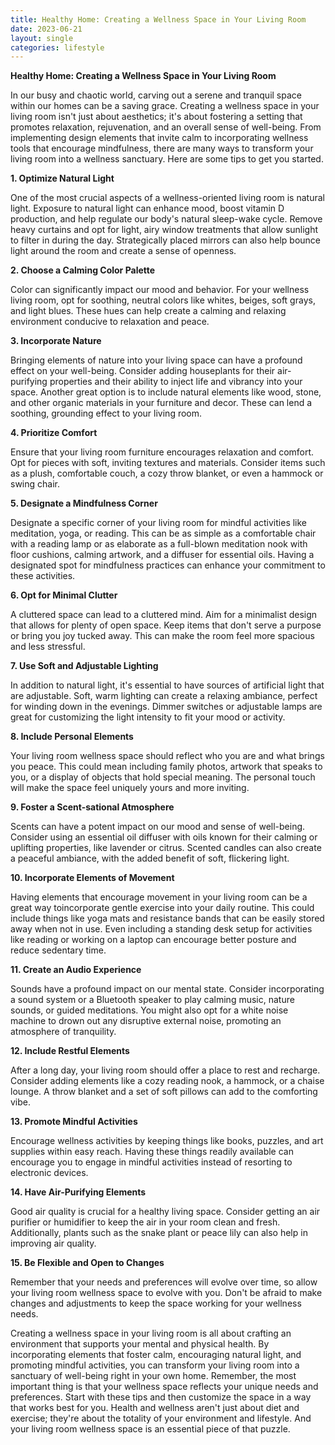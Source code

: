 ```yaml
---
title: Healthy Home: Creating a Wellness Space in Your Living Room
date: 2023-06-21
layout: single
categories: lifestyle
---
```

**Healthy Home: Creating a Wellness Space in Your Living Room**

In our busy and chaotic world, carving out a serene and tranquil space within our homes can be a saving grace. Creating a wellness space in your living room isn't just about aesthetics; it's about fostering a setting that promotes relaxation, rejuvenation, and an overall sense of well-being. From implementing design elements that invite calm to incorporating wellness tools that encourage mindfulness, there are many ways to transform your living room into a wellness sanctuary. Here are some tips to get you started.

**1. Optimize Natural Light**

One of the most crucial aspects of a wellness-oriented living room is natural light. Exposure to natural light can enhance mood, boost vitamin D production, and help regulate our body's natural sleep-wake cycle. Remove heavy curtains and opt for light, airy window treatments that allow sunlight to filter in during the day. Strategically placed mirrors can also help bounce light around the room and create a sense of openness.

**2. Choose a Calming Color Palette**

Color can significantly impact our mood and behavior. For your wellness living room, opt for soothing, neutral colors like whites, beiges, soft grays, and light blues. These hues can help create a calming and relaxing environment conducive to relaxation and peace.

**3. Incorporate Nature**

Bringing elements of nature into your living space can have a profound effect on your well-being. Consider adding houseplants for their air-purifying properties and their ability to inject life and vibrancy into your space. Another great option is to include natural elements like wood, stone, and other organic materials in your furniture and decor. These can lend a soothing, grounding effect to your living room.

**4. Prioritize Comfort**

Ensure that your living room furniture encourages relaxation and comfort. Opt for pieces with soft, inviting textures and materials. Consider items such as a plush, comfortable couch, a cozy throw blanket, or even a hammock or swing chair.

**5. Designate a Mindfulness Corner**

Designate a specific corner of your living room for mindful activities like meditation, yoga, or reading. This can be as simple as a comfortable chair with a reading lamp or as elaborate as a full-blown meditation nook with floor cushions, calming artwork, and a diffuser for essential oils. Having a designated spot for mindfulness practices can enhance your commitment to these activities.

**6. Opt for Minimal Clutter**

A cluttered space can lead to a cluttered mind. Aim for a minimalist design that allows for plenty of open space. Keep items that don't serve a purpose or bring you joy tucked away. This can make the room feel more spacious and less stressful.

**7. Use Soft and Adjustable Lighting**

In addition to natural light, it's essential to have sources of artificial light that are adjustable. Soft, warm lighting can create a relaxing ambiance, perfect for winding down in the evenings. Dimmer switches or adjustable lamps are great for customizing the light intensity to fit your mood or activity.

**8. Include Personal Elements**

Your living room wellness space should reflect who you are and what brings you peace. This could mean including family photos, artwork that speaks to you, or a display of objects that hold special meaning. The personal touch will make the space feel uniquely yours and more inviting.

**9. Foster a Scent-sational Atmosphere**

Scents can have a potent impact on our mood and sense of well-being. Consider using an essential oil diffuser with oils known for their calming or uplifting properties, like lavender or citrus. Scented candles can also create a peaceful ambiance, with the added benefit of soft, flickering light.

**10. Incorporate Elements of Movement**

Having elements that encourage movement in your living room can be a great way toincorporate gentle exercise into your daily routine. This could include things like yoga mats and resistance bands that can be easily stored away when not in use. Even including a standing desk setup for activities like reading or working on a laptop can encourage better posture and reduce sedentary time.

**11. Create an Audio Experience**

Sounds have a profound impact on our mental state. Consider incorporating a sound system or a Bluetooth speaker to play calming music, nature sounds, or guided meditations. You might also opt for a white noise machine to drown out any disruptive external noise, promoting an atmosphere of tranquility.

**12. Include Restful Elements**

After a long day, your living room should offer a place to rest and recharge. Consider adding elements like a cozy reading nook, a hammock, or a chaise lounge. A throw blanket and a set of soft pillows can add to the comforting vibe.

**13. Promote Mindful Activities**

Encourage wellness activities by keeping things like books, puzzles, and art supplies within easy reach. Having these things readily available can encourage you to engage in mindful activities instead of resorting to electronic devices.

**14. Have Air-Purifying Elements**

Good air quality is crucial for a healthy living space. Consider getting an air purifier or humidifier to keep the air in your room clean and fresh. Additionally, plants such as the snake plant or peace lily can also help in improving air quality.

**15. Be Flexible and Open to Changes**

Remember that your needs and preferences will evolve over time, so allow your living room wellness space to evolve with you. Don't be afraid to make changes and adjustments to keep the space working for your wellness needs.

Creating a wellness space in your living room is all about crafting an environment that supports your mental and physical health. By incorporating elements that foster calm, encouraging natural light, and promoting mindful activities, you can transform your living room into a sanctuary of well-being right in your own home. Remember, the most important thing is that your wellness space reflects your unique needs and preferences. Start with these tips and then customize the space in a way that works best for you. Health and wellness aren't just about diet and exercise; they're about the totality of your environment and lifestyle. And your living room wellness space is an essential piece of that puzzle.